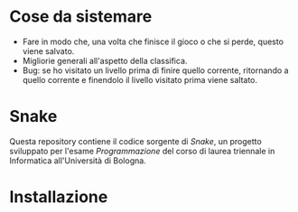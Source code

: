 # Cose da sistemare
- Fare in modo che, una volta che finisce il gioco o che si perde, questo viene salvato.
- Migliorie generali all'aspetto della classifica.
- Bug: se ho visitato un livello prima di finire quello corrente, ritornando a quello
corrente e finendolo il livello visitato prima viene saltato.

# Snake

Questa repository contiene il codice sorgente di _Snake_, un progetto sviluppato per l'esame _Programmazione_ del corso di laurea triennale in Informatica all'Università di Bologna.

# Installazione